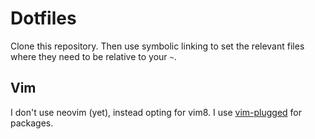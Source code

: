 # Dotfiles

Clone this repository. Then use symbolic linking to set the relevant files
where they need to be relative to your `~`.

## Vim

I don't use neovim (yet), instead opting for vim8. I use [vim-plugged](https://github.com/junegunn/vim-plug) for packages. 

